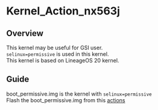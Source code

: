 # Kernel_Action_nx563j
## Overview
This kernel may be useful for GSI user.  
`selinux=permissive` is used in this kernel.  
This kernel is based on LineageOS 20 kernel.  
## Guide
boot_permissive.img is the kernel with `selinux=permissive`  
Flash the boot_permissive.img from this [actions](https://github.com/kindle4jerry/Kernel_Action_nx563j/actions)  
